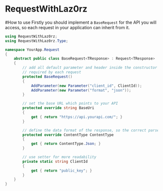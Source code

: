 RequestWithLaz0rz
=================

#How to use
Firstly you should implement a `BaseRequest` for the API you will access, so each request in your application can inherit from it.

```csharp
using RequestWithLaz0rz;
using RequestWithLaz0rz.Type;

namespace YourApp.Request
{
    abstract public class BaseRequest<TResponse> : Request<TResponse>
    {
        // add all default parameter and header inside the constructor
        // required by each request
        protected BaseRequest()
        {
            AddParameter(new Parameter("client_id", ClientId));
            AddParameter(new Parameter("format", "json"));
        }

        // set the base URL which points to your API
        protected override string BaseUri
        {
            get { return "https://api.yourapi.com/"; }
        }

        // define the data format of the response, so the correct parser can be selected
        protected override ContentType ContentType
        {
            get { return ContentType.Json; }
        }

        // use setter for more readability
        private static string ClientId
        {
            get { return "public_key"; }
        }
    }
}
```
